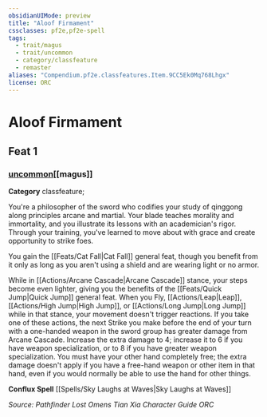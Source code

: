 ```yaml
---
obsidianUIMode: preview
title: "Aloof Firmament"
cssclasses: pf2e,pf2e-spell
tags:
  - trait/magus
  - trait/uncommon
  - category/classfeature
  - remaster
aliases: "Compendium.pf2e.classfeatures.Item.9CC5Ek0Mq768Lhgx"
license: ORC
---
```

# Aloof Firmament
## Feat 1
### [uncommon](uncommon "Uncommon Rarity Trait")[[magus]]

**Category** classfeature; 




You're a philosopher of the sword who codifies your study of qinggong along principles arcane and martial. Your blade teaches morality and immortality, and you illustrate its lessons with an academician's rigor. Through your training, you've learned to move about with grace and create opportunity to strike foes.

You gain the [[Feats/Cat Fall|Cat Fall]] general feat, though you benefit from it only as long as you aren't using a shield and are wearing light or no armor.

While in [[Actions/Arcane Cascade|Arcane Cascade]] stance, your steps become even lighter, giving you the benefits of the [[Feats/Quick Jump|Quick Jump]] general feat. When you Fly, [[Actions/Leap|Leap]], [[Actions/High Jump|High Jump]], or [[Actions/Long Jump|Long Jump]] while in that stance, your movement doesn't trigger reactions. If you take one of these actions, the next Strike you make before the end of your turn with a one-handed weapon in the sword group has greater damage from Arcane Cascade. Increase the extra damage to 4; increase it to 6 if you have weapon specialization, or to 8 if you have greater weapon specialization. You must have your other hand completely free; the extra damage doesn't apply if you have a free-hand weapon or other item in that hand, even if you would normally be able to use the hand for other things.

**Conflux Spell** [[Spells/Sky Laughs at Waves|Sky Laughs at Waves]]

*Source: Pathfinder Lost Omens Tian Xia Character Guide*
*ORC*